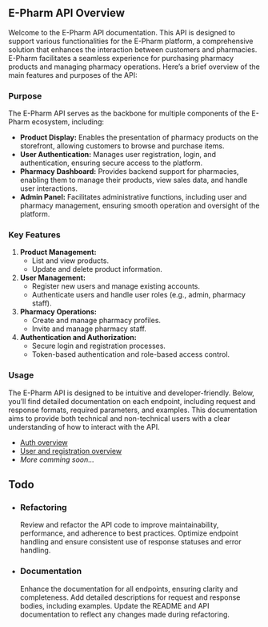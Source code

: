 ## E-Pharm API Overview

Welcome to the E-Pharm API documentation. This API is designed to support various functionalities for the E-Pharm
platform, a comprehensive solution that enhances the interaction between customers and pharmacies. E-Pharm facilitates a
seamless experience for purchasing pharmacy products and managing pharmacy operations. Here’s a brief overview of the
main features and purposes of the API:

### Purpose

The E-Pharm API serves as the backbone for multiple components of the E-Pharm ecosystem, including:

- **Product Display:** Enables the presentation of pharmacy products on the storefront, allowing customers to browse and
  purchase items.
- **User Authentication:** Manages user registration, login, and authentication, ensuring secure access to the platform.
- **Pharmacy Dashboard:** Provides backend support for pharmacies, enabling them to manage their products, view sales
  data, and handle user interactions.
- **Admin Panel:** Facilitates administrative functions, including user and pharmacy management, ensuring smooth
  operation and oversight of the platform.

### Key Features

1. **Product Management:**
    - List and view products.
    - Update and delete product information.
2. **User Management:**
    - Register new users and manage existing accounts.
    - Authenticate users and handle user roles (e.g., admin, pharmacy staff).
3. **Pharmacy Operations:**
    - Create and manage pharmacy profiles.
    - Invite and manage pharmacy staff.
4. **Authentication and Authorization:**
    - Secure login and registration processes.
    - Token-based authentication and role-based access control.

### Usage

The E-Pharm API is designed to be intuitive and developer-friendly. Below, you’ll find detailed documentation on each
endpoint, including request and response formats, required parameters, and examples. This documentation aims to provide
both technical and non-technical users with a clear understanding of how to interact with the API.

- [Auth overview](https://github.com/E-Pharm-az/E-Pharm-Api/blob/main/EPharm/EPharm.Api/Controllers/Docs/auth-overview.md)
- [User and registration overview](https://github.com/E-Pharm-az/E-Pharm-Api/blob/main/EPharm/EPharm.Api/Controllers/Docs/user-overview.md)
- _More comming soon..._


## Todo
 - ### Refactoring
    Review and refactor the API code to improve maintainability, performance, and adherence to best practices.
    Optimize endpoint handling and ensure consistent use of response statuses and error handling.

- ### Documentation
    Enhance the documentation for all endpoints, ensuring clarity and completeness.
    Add detailed descriptions for request and response bodies, including examples.
    Update the README and API documentation to reflect any changes made during refactoring. 
